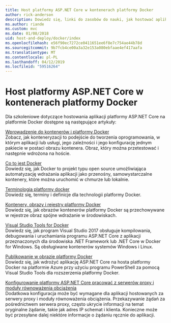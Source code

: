 ```yaml
---
title: Host platformy ASP.NET Core w kontenerach platformy Docker
author: rick-anderson
description: Dowiedz się, linki do zasobów do nauki, jak hostować aplikacje platformy ASP.NET Core w kontenerach platformy Docker.
ms.author: riande
ms.custom: mvc
ms.date: 01/08/2018
uid: host-and-deploy/docker/index
ms.openlocfilehash: e56f90ec7272ce0411651ee6f8e7c754ae44b78d
ms.sourcegitcommit: 9b7fcb4ce00a3a32e153a080ebfaae4ef417aafa
ms.translationtype: MT
ms.contentlocale: pl-PL
ms.lasthandoff: 04/12/2019
ms.locfileid: "59516264"
---
```

# <a name="host-aspnet-core-in-docker-containers"></a>Host platformy ASP.NET Core w kontenerach platformy Docker

Dla szkoleniowe dotyczące hostowania aplikacji platformy ASP.NET Core na platformie Docker dostępne są następujące artykuły:

[Wprowadzenie do kontenerów i platformy Docker](/dotnet/standard/microservices-architecture/container-docker-introduction/index)  
Zobacz, jak konteneryzacji to podejście do tworzenia oprogramowania, w którym aplikacji lub usługi, jego zależności i jego konfigurację jednym pakiecie w postaci obrazu kontenera. Obraz, który można przetestować i następnie wdrożona na hoście.

[Co to jest Docker](/dotnet/standard/microservices-architecture/container-docker-introduction/docker-defined)  
Dowiedz się, jak Docker to projekt typu open source umożliwiająca automatyzację wdrażania aplikacji jako przenośny, samowystarczalne kontenery, które można uruchomić w chmurze lub lokalnie.

[Terminologia platformy docker](/dotnet/standard/microservices-architecture/container-docker-introduction/docker-terminology)  
Dowiedz się, terminy i definicje dla technologii platformy Docker.

[Kontenery, obrazy i rejestry platformy Docker](/dotnet/standard/microservices-architecture/container-docker-introduction/docker-containers-images-registries)  
Dowiedz się, jak obrazów kontenerów platformy Docker są przechowywane w rejestrze obraz spójne wdrażanie w środowiskach.

[Visual Studio Tools for Docker](xref:host-and-deploy/docker/visual-studio-tools-for-docker)  
Dowiedz się, jak program Visual Studio 2017 obsługuje kompilowania, debugowania i uruchamiania programu ASP.NET Core z aplikacji przeznaczonych dla środowiska .NET Framework lub .NET Core w Docker for Windows. Są obsługiwane kontenerów systemów Windows i Linux.

[Publikowanie w obrazie platformy Docker](/azure/vs-azure-tools-docker-hosting-web-apps-in-docker)  
Dowiedz się, jak wdrożyć aplikację ASP.NET Core na hosta platformy Docker na platformie Azure przy użyciu programu PowerShell za pomocą Visual Studio Tools dla rozszerzenia platformy Docker.

[Konfigurowanie platformy ASP.NET Core pracować z serwerów proxy i moduły równoważenia obciążenia](xref:host-and-deploy/proxy-load-balancer)  
Dodatkowa konfiguracja może być wymagane dla aplikacji hostowanych za serwery proxy i moduły równoważenia obciążenia. Przekazywanie żądań za pośrednictwem serwera proxy, często ukrycie informacji na temat oryginalne żądanie, takie jak adres IP schemat i klienta. Konieczne może być przesyłane dalej niektóre informacje o żądaniu ręcznie do aplikacji.
